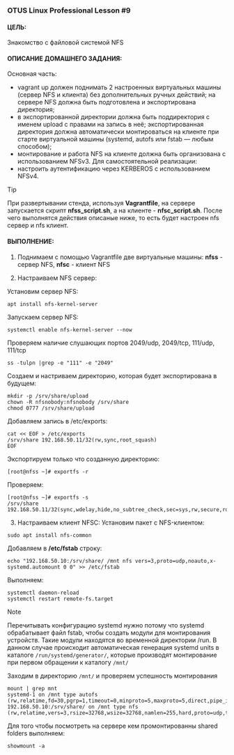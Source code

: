 ### OTUS Linux Professional Lesson #9

#### ЦЕЛЬ:
Знакомство с файловой системой NFS
#### ОПИСАНИЕ ДОМАШНЕГО ЗАДАНИЯ:
Основная часть: 
* vagrant up должен поднимать 2 настроенных виртуальных машины (сервер NFS и клиента) без дополнительных ручных действий;
на сервере NFS должна быть подготовлена и экспортирована директория; 
* в экспортированной директории должна быть поддиректория с именем upload с правами на запись в неё; 
экспортированная директория должна автоматически монтироваться на клиенте при старте виртуальной машины (systemd, autofs или fstab — любым способом);
* монтирование и работа NFS на клиенте должна быть организована с использованием NFSv3.
Для самостоятельной реализации: 
* настроить аутентификацию через KERBEROS с использованием NFSv4.


>[!TIP]
>При развертывании стенда, используя __Vagrantfile__, на сервере запускается скрипт __nfss_script.sh__, а на клиенте - __nfsс_script.sh__. После чего выполнятся действия описаные ниже, то есть будет настроен nfs сервер и nfs клиент.

#### ВЫПОЛНЕНИЕ:
1. Поднимаем с помощью Vagrantfile две виртуальные машины: __nfss__ - сервер NFS, __nfsc__ - клиент NFS
   
2. Настраиваем NFS сервер:
   
Установим сервер NFS:
```
apt install nfs-kernel-server
```
Запускаем сервер NFS:
```
systemctl enable nfs-kernel-server --now
```

Проверяем наличие слушающих портов 2049/udp, 2049/tcp, 111/udp, 111/tcp 
```
ss -tulpn |grep -e "111" -e "2049"
```
Создаем и настриваем директорию, которая будет экспортирована в будущем:
```
mkdir -p /srv/share/upload
chown -R nfsnobody:nfsnobody /srv/share
chmod 0777 /srv/share/upload
```
Добавляем запись в /etc/exports:
```
cat << EOF > /etc/exports
/srv/share 192.168.50.11/32(rw,sync,root_squash)
EOF
```
Экспортируем только что созданную директорию:
```
[root@nfss ~]# exportfs -r
```
Проверяем:
```
[root@nfss ~]# exportfs -s
/srv/share  192.168.50.11/32(sync,wdelay,hide,no_subtree_check,sec=sys,rw,secure,root_squash,no_all_squash)
```
3. Настраиваем клиент NFSC:
Установим пакет с NFS-клиентом:
```
sudo apt install nfs-common
```
Добавляем в __/etc/fstab__ строку:
```
echo "192.168.50.10:/srv/share/ /mnt nfs vers=3,proto=udp,noauto,x-systemd.automount 0 0" >> /etc/fstab
```
Выполняем:
```
systemctl daemon-reload
systemctl restart remote-fs.target
```
>[!NOTE]
>Перечитывать конфигурацию systemd нужно потому что systemd обрабатывает файл fstab, чтобы создать модули для монтирования устройств. Такие модули находятся во временной директории /run.
>В данном случае происходит автоматическая генерация systemd units в каталоге `/run/systemd/generator/`, которые производят монтирование при первом обращении к каталогу `/mnt/`

Заходим в директорию `/mnt/` и проверяем успешность монтирования
```
mount | grep mnt
systemd-1 on /mnt type autofs (rw,relatime,fd=30,pgrp=1,timeout=0,minproto=5,maxproto=5,direct,pipe_ino=10737)
192.168.50.10:/srv/share/ on /mnt type nfs (rw,relatime,vers=3,rsize=32768,wsize=32768,namlen=255,hard,proto=udp,timeo=11,retrans=3,sec=sys,mountaddr=192.168.50.10,mountvers=3,mountport=20048,mountproto=udp,local_lock=none,addr=192.168.50.10)
```
Для того чтобы посмотреть на сервере кем промонтированны shared folders выполняем:
```
showmount -a
```